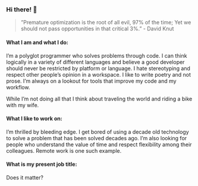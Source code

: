 ### Hi there! 👋

> ”Premature optimization is the root of all evil, 97% of the time; Yet we should not pass opportunities in that critical 3%.” - David Knut


#### What I am and what I do:
I’m a polyglot programmer who solves problems through code. I can think logically in a variety of different languages and believe a good developer should never be restricted by platform or language. I hate stereotyping and respect other people’s opinion in a workspace. I like to write poetry and not prose. I’m always on a lookout for tools that improve my code and my workflow.

While I’m not doing all that I think about traveling the world and riding a bike with my wife.


#### What I like to work on:
I’m thrilled by bleeding edge. I get bored of using a decade old technology to solve a problem that has been solved decades ago. I’m also looking for people who understand the value of time and respect flexibility among their colleagues. Remote work is one such example.


#### What is my present job title:
Does it matter?

